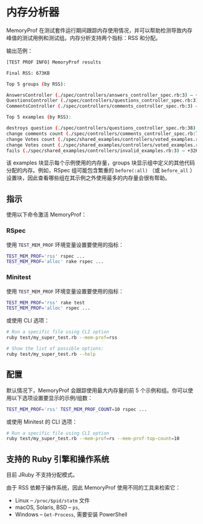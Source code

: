 # 内存分析器

MemoryProf 在测试套件运行期间跟踪内存使用情况，并可以帮助检测导致内存峰值的测试用例和测试组。内存分析支持两个指标：RSS 和分配。

输出范例：

```sh
[TEST PROF INFO] MemoryProf results

Final RSS: 673KB

Top 5 groups (by RSS):

AnswersController (./spec/controllers/answers_controller_spec.rb:3) – +80KB (13.50%)
QuestionsController (./spec/controllers/questions_controller_spec.rb:3) – +32KB  (9.08%)
CommentsController (./spec/controllers/comments_controller_spec.rb:3) – +16KB (3.27%)

Top 5 examples (by RSS):

destroys question (./spec/controllers/questions_controller_spec.rb:38) – +144KB (24.38%)
change comments count (./spec/controllers/comments_controller_spec.rb:7) – +120KB (20.00%)
change Votes count (./spec/shared_examples/controllers/voted_examples.rb:23) – +90KB (16.36%)
change Votes count (./spec/shared_examples/controllers/voted_examples.rb:23) – +64KB (12.86%)
fails (./spec/shared_examples/controllers/invalid_examples.rb:3) – +32KB (5.00%)
```

该 examples 块显示每个示例使用的内存量，groups 块显示组中定义的其他代码分配的内存。例如，RSpec 组可能包含繁重的 `before(:all)` （或 `before_all` ）设置块，因此查看哪些组在其示例之外使用最多的内存量会很有帮助。

## 指示

使用以下命令激活 MemoryProf：

### RSpec

使用 `TEST_MEM_PROF` 环境变量设置要使用的指标：

```sh
TEST_MEM_PROF='rss' rspec ...
TEST_MEM_PROF='alloc' rake rspec ...
```

### Minitest

使用 `TEST_MEM_PROF` 环境变量设置要使用的指标：

```sh
TEST_MEM_PROF='rss' rake test
TEST_MEM_PROF='alloc' rspec ...
```

或使用 CLI 选项：

```sh
# Run a specific file using CLI option
ruby test/my_super_test.rb --mem-prof=rss

# Show the list of possible options:
ruby test/my_super_test.rb --help
```

## 配置

默认情况下，MemoryProf 会跟踪使用最大内存量的前 5 个示例和组。你可以使用以下选项设置要显示的示例/组数：

```sh
TEST_MEM_PROF='rss' TEST_MEM_PROF_COUNT=10 rspec ...
```

或使用 Minitest 的 CLI 选项：

```sh
# Run a specific file using CLI option
ruby test/my_super_test.rb --mem-prof=rs --mem-prof-top-count=10
```

## 支持的 Ruby 引擎和操作系统

目前 JRuby 不支持分配模式。

由于 RSS 依赖于操作系统，因此 MemoryProf 使用不同的工具来检索它：

* Linux – `/proc/$pid/statm` 文件
* macOS, Solaris, BSD – `ps`,
* Windows – `Get-Process`, 需要安装 PowerShell
